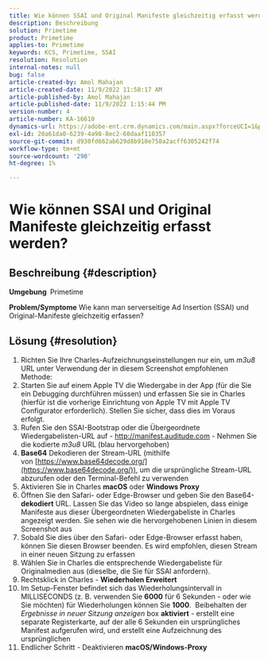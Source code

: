 ```yaml
---
title: Wie können SSAI und Original Manifeste gleichzeitig erfasst werden?
description: Beschreibung
solution: Primetime
product: Primetime
applies-to: Primetime
keywords: KCS, Primetime, SSAI
resolution: Resolution
internal-notes: null
bug: false
article-created-by: Amol Mahajan
article-created-date: 11/9/2022 11:58:17 AM
article-published-by: Amol Mahajan
article-published-date: 11/9/2022 1:15:44 PM
version-number: 4
article-number: KA-16610
dynamics-url: https://adobe-ent.crm.dynamics.com/main.aspx?forceUCI=1&pagetype=entityrecord&etn=knowledgearticle&id=0a56cac8-2560-ed11-9561-6045bd006268
exl-id: 20a61da0-6239-4a98-8ec2-60daaf110357
source-git-commit: d930fd662ab629d8b910e758a2acff6305242f74
workflow-type: tm+mt
source-wordcount: '290'
ht-degree: 1%

---
```


# Wie können SSAI und Original Manifeste gleichzeitig erfasst werden?

## Beschreibung {#description}

<b>Umgebung </b>
Primetime


<b>Problem/Symptome</b>
Wie kann man serverseitige Ad Insertion (SSAI) und Original-Manifeste gleichzeitig erfassen?


## Lösung {#resolution}


1. Richten Sie Ihre Charles-Aufzeichnungseinstellungen nur ein, um *m3u8* URL unter Verwendung der in diesem Screenshot empfohlenen Methode:
2. Starten Sie auf einem Apple TV die Wiedergabe in der App (für die Sie ein Debugging durchführen müssen) und erfassen Sie sie in Charles (hierfür ist die vorherige Einrichtung von Apple TV mit Apple TV Configurator erforderlich). Stellen Sie sicher, dass dies im Voraus erfolgt.
3. Rufen Sie den SSAI-Bootstrap oder die Übergeordnete Wiedergabelisten-URL auf - http://manifest.auditude.com - Nehmen Sie die kodierte *m3u8* URL (blau hervorgehoben)
4. <b>Base64</b> Dekodieren der Stream-URL (mithilfe von [https://www.base64decode.org/](https://www.base64decode.org/)), um die ursprüngliche Stream-URL abzurufen oder den Terminal-Befehl zu verwenden
5. Aktivieren Sie in Charles <b>macOS</b> oder <b>Windows Proxy</b>
6. Öffnen Sie den Safari- oder Edge-Browser und geben Sie den Base64-<b>dekodiert</b> URL. Lassen Sie das Video so lange abspielen, dass einige Manifeste aus dieser Übergeordneten Wiedergabeliste in Charles angezeigt werden. Sie sehen wie die hervorgehobenen Linien in diesem Screenshot aus
7. Sobald Sie dies über den Safari- oder Edge-Browser erfasst haben, können Sie diesen Browser beenden. Es wird empfohlen, diesen Stream in einer neuen Sitzung zu erfassen
8. Wählen Sie in Charles die entsprechende Wiedergabeliste für Originalmedien aus (dieselbe, die Sie für SSAI anfordern).
9. Rechtsklick in Charles - <b>Wiederholen Erweitert</b>
10. Im Setup-Fenster befindet sich das Wiederholungsintervall in MILLISECONDS (z. B. verwenden Sie <b>6000</b> für 6 Sekunden - oder wie Sie möchten) für Wiederholungen können Sie <b>1000</b>.  Beibehalten der *Ergebnisse in neuer Sitzung anzeigen* box <b>aktiviert</b> - erstellt eine separate Registerkarte, auf der alle 6 Sekunden ein ursprüngliches Manifest aufgerufen wird, und erstellt eine Aufzeichnung des ursprünglichen
11. Endlicher Schritt - Deaktivieren <b>macOS/Windows-Proxy</b>
